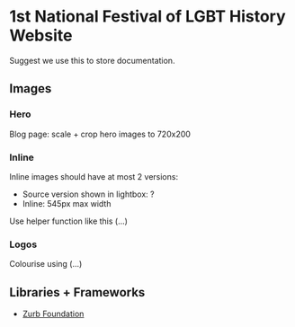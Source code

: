 # 1st National Festival of LGBT History Website

Suggest we use this to store documentation.

## Images

### Hero

Blog page: scale + crop hero images to 720x200

### Inline

Inline images should have at most 2 versions:

 * Source version shown in lightbox: ?
 * Inline: 545px max width

Use helper function like this (...)

### Logos

Colourise using (...)

## Libraries + Frameworks

 * [Zurb Foundation](http://foundation.zurb.com/)